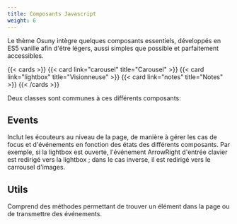 ```yaml
---
title: Composants Javascript
weight: 6
---
```


Le thème Osuny intègre quelques composants essentiels, développés en ES5 vanille afin d'être légers, aussi simples que possible et parfaitement accessibles.


{{< cards >}}
  {{< card link="carousel" title="Carousel" >}}
  {{< card link="lightbox" title="Visionneuse" >}}
  {{< card link="notes" title="Notes" >}}
{{< /cards >}}

Deux classes sont communes à ces différents composants: 

## Events
Inclut les écouteurs au niveau de la page, de manière à gérer les cas de focus et d'événements en fonction des états des différents composants. Par exemple, si la lightbox est ouverte, l'événement ArrowRight d'entrée clavier est redirigé vers la lightbox ; dans le cas inverse, il est redirigé vers le carrousel d'images.

## Utils
Comprend des méthodes permettant de trouver un élément dans la page ou de transmettre des événements.
